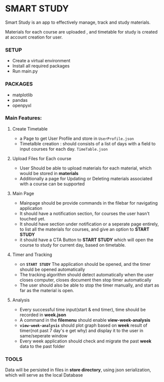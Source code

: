 # SMART STUDY

Smart Study is an app to effectively manage, track and study materials.

Materials for each course are uploaded , and timetable for study is created at account creation for user.

### SETUP

- Create a virtual environment
- Install all required packages
- Run main.py

### PACKAGES

- matplotlib
- pandas
- openpyxl

### **Main Features:**

1. Create Timetable

   - a Page to get User Profile and store in `UserProfile.json`
   - Timetalble creation : should consists of a list of days with a field to input courses for each day. `TimeTable.json`

2. Upload Files for Each course

   - User Should be able to upload materials for each material, which would be stored in **materials**
   - Additionally a page for Updating or Deleting materials associated with a course can be supported

3. Main Page

   - Mainpage should be provide commands in the filebar for navigating application
   - It should have a notification section, for courses the user hasn't touched yet.
   - It should have section under notification or a seperate page entirely, to list all the materials for courses, and give an option to **START STUDY**
   - it should have a CTA Button to **START STUDY** which will open the course to study for current day, based on timetable.

4. Timer and Tracking

   - on **`START STUDY`** The application should be opened, and the timer should be opened automatically
   - The tracking algorithm should detect automatically when the user closes computer, closes document then stop timer automatically
   - The user should also be able to stop the timer manually, and start as far as the material is open.

5. Analysis

   - Every successful time input(start & end timer), time should be recorded in **week.json**
   - A command in the **filemenu** should enable **view-week-analysis**
   - **`view-week-analysis`** should plot graph based on **week** result of timer(not past 7 day's e get why) and display it to the user in same/seperate window
   - Every week application should check and migrate the past **week** data to the past folder

### **TOOLS**

Data will be persisted in files in **store directory**, using json serialization, which will serve as the local Database
